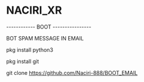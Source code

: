 # NACIRI_XR 

------------ BOOT ----------------

BOT SPAM MESSAGE IN EMAIL

pkg install python3

pkg install git

git clone https://github.com/Naciri-888/BOOT_EMAIL
